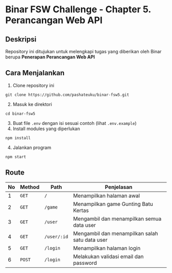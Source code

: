 
# Binar FSW Challenge - Chapter 5. Perancangan Web API

## Deskripsi

Repository ini ditujukan untuk melengkapi tugas yang diberikan oleh Binar berupa **Penerapan Perancangan Web API**

## Cara Menjalankan
1. Clone repository ini
```
git clone https://github.com/pashateuku/binar-fsw5.git
```
2. Masuk ke direktori 
```
cd binar-fsw5
```
3.  Buat file  `.env`  dengan isi sesuai contoh (lihat  `.env.example`)
4.  Install modules yang diperlukan
```
npm install
```
4.  Jalankan program
```
npm start
```
## Route

| No | Method | Path | Penjelasan |
|--|--|--|--|
| 1 |  `GET`  |  `/`  | Menampilkan halaman awal |
| 2 |  `GET`  |  `/game`  | Menampilkan game Gunting Batu Kertas |
| 3 |  `GET`  |  `/user`  | Mengambil dan menampilkan semua data user |
| 4 |  `GET`  |  `/user/:id`  | Mengambil dan menampilkan salah satu data user |
| 5 |  `GET`  |  `/login`  | Menampilkan halaman login |
| 6 |  `POST`  |  `/login`  | Melakukan validasi email dan password |